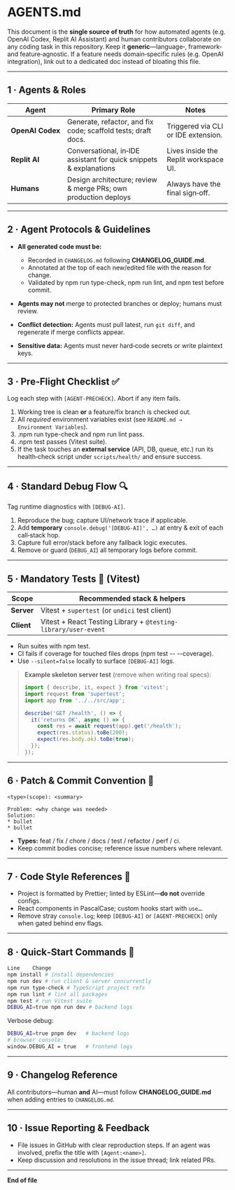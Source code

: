 # AGENTS.md

This document is the **single source of truth** for how automated agents (e.g. OpenAI Codex, Replit AI Assistant) and human contributors collaborate on any coding task in this repository. Keep it **generic**—language‑, framework‑ and feature‑agnostic. If a feature needs domain‑specific rules (e.g. OpenAI integration), link out to a dedicated doc instead of bloating this file.

---

## 1 · Agents & Roles

| Agent            | Primary Role                                                       | Notes                                 |
| ---------------- | ------------------------------------------------------------------ | ------------------------------------- |
| **OpenAI Codex** | Generate, refactor, and fix code; scaffold tests; draft docs.      | Triggered via CLI or IDE extension.   |
| **Replit AI**    | Conversational, in‑IDE assistant for quick snippets & explanations | Lives inside the Replit workspace UI. |
| **Humans**       | Design architecture; review & merge PRs; own production deploys    | Always have the final sign‑off.       |

---

## 2 · Agent Protocols & Guidelines

* **All generated code must be:**

  * Recorded in `CHANGELOG.md` following **CHANGELOG\_GUIDE.md**.
  * Annotated at the top of each new/edited file with the reason for change.
  * Validated by npm run type-check, npm run lint, and npm test before commit.
* **Agents may not** merge to protected branches or deploy; humans must review.
* **Conflict detection:** Agents must pull latest, run `git diff`, and regenerate if merge conflicts appear.
* **Sensitive data:** Agents must never hard‑code secrets or write plaintext keys.

---

## 3 · Pre‑Flight Checklist ✅

Log each step with `[AGENT‑PRECHECK]`. Abort if any item fails.

1. Working tree is clean **or** a feature/fix branch is checked out.
2. All *required* environment variables exist (see `README.md → Environment Variables`).
3. .npm run type-check and npm run lint pass.
4. .npm test passes (Vitest suite).
5. If the task touches an **external service** (API, DB, queue, etc.) run its health‑check script under `scripts/health/` and ensure success.

---

## 4 · Standard Debug Flow 🔍

Tag runtime diagnostics with `[DEBUG‑AI]`.

1. Reproduce the bug; capture UI/network trace if applicable.
2. Add **temporary** `console.debug('[DEBUG‑AI]', …)` at entry & exit of each call‑stack hop.
3. Capture full error/stack before any fallback logic executes.
4. Remove or guard (`DEBUG_AI`) all temporary logs before commit.

---

## 5 · Mandatory Tests 🧪 (Vitest)

| Scope      | Recommended stack & helpers                                    |
| ---------- | -------------------------------------------------------------- |
| **Server** | Vitest + `supertest` (or `undici` test client)                 |
| **Client** | Vitest + React Testing Library + `@testing-library/user-event` |

* Run suites with npm test.
* CI fails if coverage for touched files drops (npm test -- --coverage).
* Use `--silent=false` locally to surface `[DEBUG‑AI]` logs.

> **Example skeleton server test** (remove when writing real specs):
>
> ```ts
> import { describe, it, expect } from 'vitest';
> import request from 'supertest';
> import app from '../../src/app';
>
> describe('GET /health', () => {
>   it('returns OK', async () => {
>     const res = await request(app).get('/health');
>     expect(res.status).toBe(200);
>     expect(res.body.ok).toBe(true);
>   });
> });
> ```

---

## 6 · Patch & Commit Convention 📝

```text
<type>(scope): <summary>

Problem: <why change was needed>
Solution:
* bullet
* bullet
```

* **Types:** feat / fix / chore / docs / test / refactor / perf / ci.
* Keep commit bodies concise; reference issue numbers where relevant.

---

## 7 · Code Style References 🧩

* Project is formatted by Prettier; linted by ESLint—**do not** override configs.
* React components in PascalCase; custom hooks start with `use…`.
* Remove stray `console.log`; keep `[DEBUG‑AI]` or `[AGENT‑PRECHECK]` only when gated behind env flags.

---

## 8 · Quick‑Start Commands 🏃

```bash
Line	Change
npm install # install dependencies
npm run dev # run client & server concurrently
npm run type-check # TypeScript project refs
npm run lint # lint all packages
npm test # run Vitest suite
DEBUG_AI=true npm run dev # backend logs
```

Verbose debug:

```bash
DEBUG_AI=true pnpm dev   # backend logs
# browser console:
window.DEBUG_AI = true   # frontend logs
```

---

## 9 · Changelog Reference

All contributors—human **and** AI—must follow **CHANGELOG\_GUIDE.md** when adding entries to `CHANGELOG.md`.

---

## 10 · Issue Reporting & Feedback

* File issues in GitHub with clear reproduction steps. If an agent was involved, prefix the title with `[Agent:<name>]`.
* Keep discussion and resolutions in the issue thread; link related PRs.

---

**End of file**
